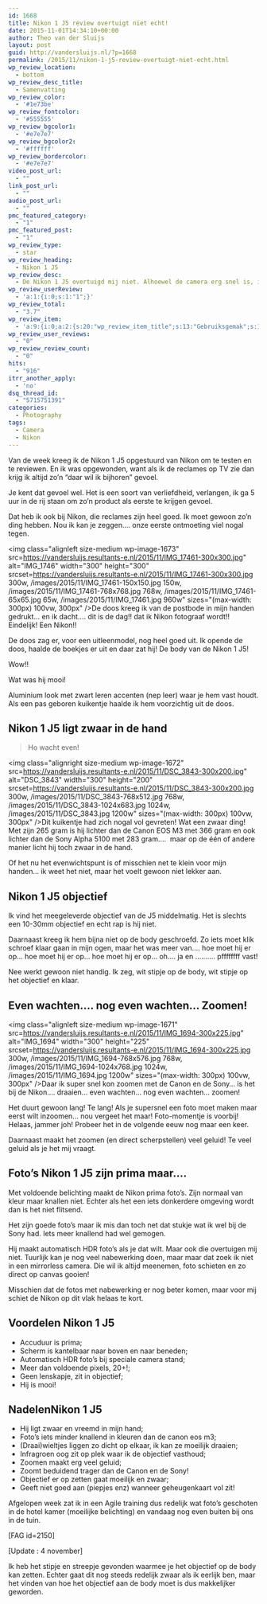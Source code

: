 ```yaml
---
id: 1668
title: Nikon 1 J5 review overtuigt niet echt!
date: 2015-11-01T14:34:10+00:00
author: Theo van der Sluijs
layout: post
guid: http://vandersluijs.nl/?p=1668
permalink: /2015/11/nikon-1-j5-review-overtuigt-niet-echt.html
wp_review_location:
  - bottom
wp_review_desc_title:
  - Samenvatting
wp_review_color:
  - '#1e73be'
wp_review_fontcolor:
  - '#555555'
wp_review_bgcolor1:
  - '#e7e7e7'
wp_review_bgcolor2:
  - '#ffffff'
wp_review_bordercolor:
  - '#e7e7e7'
video_post_url:
  - ""
link_post_url:
  - ""
audio_post_url:
  - ""
pmc_featured_category:
  - "1"
pmc_featured_post:
  - "1"
wp_review_type:
  - star
wp_review_heading:
  - Nikon 1 J5
wp_review_desc:
  - De Nikon 1 J5 overtuigd mij niet. Alhoewel de camera erg snel is, is het objectief enorm traag. Even inzoomen is er niet bij. De body ziet er prachtig uit en is licht, maar hij voelt bij mij in mijn hand vreemd zwaar aan. Het scherm is scherm en naar twee kanten te draaien, dat is voor mij een pluspunt!
wp_review_userReview:
  - 'a:1:{i:0;s:1:"1";}'
wp_review_total:
  - "3.7"
wp_review_item:
  - 'a:9:{i:0;a:2:{s:20:"wp_review_item_title";s:13:"Gebruiksgemak";s:19:"wp_review_item_star";s:1:"4";}i:1;a:2:{s:20:"wp_review_item_title";s:12:"Degelijkheid";s:19:"wp_review_item_star";s:1:"5";}i:2;a:2:{s:20:"wp_review_item_title";s:7:"Gewicht";s:19:"wp_review_item_star";s:1:"3";}i:3;a:2:{s:20:"wp_review_item_title";s:12:"Instellingen";s:19:"wp_review_item_star";s:1:"4";}i:4;a:2:{s:20:"wp_review_item_title";s:13:"Fotokwaliteit";s:19:"wp_review_item_star";s:1:"3";}i:5;a:2:{s:20:"wp_review_item_title";s:6:"Design";s:19:"wp_review_item_star";s:1:"5";}i:6;a:2:{s:20:"wp_review_item_title";s:8:"Snelheid";s:19:"wp_review_item_star";s:1:"2";}i:7;a:2:{s:20:"wp_review_item_title";s:15:"Bedieningsgemak";s:19:"wp_review_item_star";s:1:"3";}i:8;a:2:{s:20:"wp_review_item_title";s:5:"Prijs";s:19:"wp_review_item_star";s:1:"4";}}'
wp_review_user_reviews:
  - "0"
wp_review_review_count:
  - "0"
hits:
  - "916"
itrr_another_apply:
  - 'no'
dsq_thread_id:
  - "5715751391"
categories:
  - Photography
tags:
  - Camera
  - Nikon
---
```

Van de week kreeg ik de Nikon 1 J5 opgestuurd van Nikon om te testen en te reviewen. En ik was opgewonden, want als ik de reclames op TV zie dan krijg ik altijd zo&#8217;n &#8220;daar wil ik bijhoren&#8221; gevoel.

Je kent dat gevoel wel. Het is een soort van verliefdheid, verlangen, ik ga 5 uur in de rij staan om zo&#8217;n product als eerste te krijgen gevoel.

Dat heb ik ook bij Nikon, die reclames zijn heel goed. Ik moet gewoon zo&#8217;n ding hebben. Nou ik kan je zeggen&#8230;. onze eerste ontmoeting viel nogal tegen.<!--more-->

 <img class="alignleft size-medium wp-image-1673" src=https://vandersluijs.resultants-e.nl/2015/11/IMG_17461-300x300.jpg" alt="IMG_1746" width="300" height="300" srcset=https://vandersluijs.resultants-e.nl/2015/11/IMG_17461-300x300.jpg 300w, /images/2015/11/IMG_17461-150x150.jpg 150w, /images/2015/11/IMG_17461-768x768.jpg 768w, /images/2015/11/IMG_17461-65x65.jpg 65w, /images/2015/11/IMG_17461.jpg 960w" sizes="(max-width: 300px) 100vw, 300px" />De doos kreeg ik van de postbode in mijn handen gedrukt&#8230; en ik dacht&#8230;. dit is de dag!! dat ik Nikon fotograaf wordt!! Eindelijk! Een Nikon!!

De doos zag er, voor een uitleenmodel, nog heel goed uit. Ik opende de doos, haalde de boekjes er uit en daar zat hij! De body van de Nikon 1 J5!

Wow!!

Wat was hij mooi!

Aluminium look met zwart leren accenten (nep leer) waar je hem vast houdt. Als een pas geboren kuikentje haalde ik hem voorzichtig uit de doos.

## Nikon 1 J5 ligt zwaar in de hand

> Ho wacht even!

<img class="alignright size-medium wp-image-1672" src=https://vandersluijs.resultants-e.nl/2015/11/DSC_3843-300x200.jpg" alt="DSC_3843" width="300" height="200" srcset=https://vandersluijs.resultants-e.nl/2015/11/DSC_3843-300x200.jpg 300w, /images/2015/11/DSC_3843-768x512.jpg 768w, /images/2015/11/DSC_3843-1024x683.jpg 1024w, /images/2015/11/DSC_3843.jpg 1200w" sizes="(max-width: 300px) 100vw, 300px" />Dit kuikentje had zich nogal vol gevreten! Wat een zwaar ding! Met zijn 265 gram is hij lichter dan de Canon EOS M3 met 366 gram en ook lichter dan de Sony Alpha 5100 met 283 gram&#8230;.  maar op de één of andere manier licht hij toch zwaar in de hand.

Of het nu het evenwichtspunt is of misschien net te klein voor mijn handen&#8230; ik weet het niet, maar het voelt gewoon niet lekker aan.

## Nikon 1 J5 objectief

Ik vind het meegeleverde objectief van de J5 middelmatig. Het is slechts een 10-30mm objectief en echt rap is hij niet.

Daarnaast kreeg ik hem bijna niet op de body geschroefd. Zo iets moet klik schroef klaar gaan in mijn ogen, maar het was meer van&#8230;. hoe moet hij er op&#8230; hoe moet hij er op&#8230; hoe moet hij er op&#8230; oh&#8230;. ja en &#8230;&#8230;&#8230;. pffffffff vast!

Nee werkt gewoon niet handig. Ik zeg, wit stipje op de body, wit stipje op het objectief en klaar.

## Even wachten&#8230;. nog even wachten&#8230; Zoomen!

<img class="alignleft size-medium wp-image-1671" src=https://vandersluijs.resultants-e.nl/2015/11/IMG_1694-300x225.jpg" alt="IMG_1694" width="300" height="225" srcset=https://vandersluijs.resultants-e.nl/2015/11/IMG_1694-300x225.jpg 300w, /images/2015/11/IMG_1694-768x576.jpg 768w, /images/2015/11/IMG_1694-1024x768.jpg 1024w, /images/2015/11/IMG_1694.jpg 1200w" sizes="(max-width: 300px) 100vw, 300px" />Daar ik super snel kon zoomen met de Canon en de Sony&#8230; is het bij de Nikon&#8230;. draaien&#8230; even wachten&#8230; nog even wachten&#8230; zoomen!

Het duurt gewoon lang! Te lang! Als je supersnel een foto moet maken maar eerst wilt inzoomen&#8230; nou vergeet het maar! Foto-momentje is voorbij! Helaas, jammer joh! Probeer het in de volgende eeuw nog maar een keer.

Daarnaast maakt het zoomen (en direct scherpstellen) veel geluid! Te veel geluid als je het mij vraagt.

## Foto&#8217;s Nikon 1 J5 zijn prima maar&#8230;.

Met voldoende belichting maakt de Nikon prima foto&#8217;s. Zijn normaal van kleur maar knallen niet. Echter als het een iets donkerdere omgeving wordt dan is het niet flitsend.

Het zijn goede foto&#8217;s maar ik mis dan toch net dat stukje wat ik wel bij de Sony had. Iets meer knallend had wel gemogen.

Hij maakt automatisch HDR foto&#8217;s als je dat wilt. Maar ook die overtuigen mij niet. Tuurlijk kan je nog veel nabewerking doen, maar maar dat zoek ik niet in een mirrorless camera. Die wil ik altijd meenemen, foto schieten en zo direct op canvas gooien!

Misschien dat de fotos met nabewerking er nog beter komen, maar voor mij schiet de Nikon op dit vlak helaas te kort.

## Voordelen Nikon 1 J5

  * Accuduur is prima;
  * Scherm is kantelbaar naar boven en naar beneden;
  * Automatisch HDR foto&#8217;s bij speciale camera stand;
  * Meer dan voldoende pixels, 20+!;
  * Geen lenskapje, zit in objectief;
  * Hij is mooi!

## NadelenNikon 1 J5

  * Hij ligt zwaar en vreemd in mijn hand;
  * Foto&#8217;s iets minder knallend in kleuren dan de canon eos m3;
  * (Draai)wieltjes liggen zo dicht op elkaar, ik kan ze moeilijk draaien;
  * Infragroen oog zit op plek waar ik de objectief vasthoud;
  * Zoomen maakt erg veel geluid;
  * Zoomt beduidend trager dan de Canon en de Sony!
  * Objectief er op zetten gaat moeilijk en zwaar;
  * Geeft niet goed aan (piepjes enz) wanneer geheugenkaart vol zit!

Afgelopen week zat ik in een Agile training dus redelijk wat foto&#8217;s geschoten in de hotel kamer (moeilijke belichting) en vandaag nog even buiten bij ons in de tuin.

[FAG id=2150]

[Update : 4 november]

Ik heb het stipje en streepje gevonden waarmee je het objectief op de body kan zetten. Echter gaat dit nog steeds redelijk zwaar als ik eerlijk ben, maar het vinden van hoe het objectief aan de body moet is dus makkelijker geworden.

&nbsp;